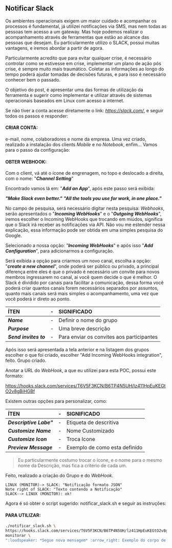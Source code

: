**Notificar Slack**
-------------

Os ambientes operacionais exigem um maior cuidado e acompanhar os processos é fundamental, já utilizei notificações via SMS, mas nem todas as pessoas tem acesso a um gateway. Mas hoje podemos realizar o acompanhamento através de ferramentas que estão ao alcance das pessoas que desejam. Eu particularmente utilizo o SLACK, possui muitas vantagens, e iremos abordar a partir de agora.

Particularmente acredito que para evitar qualquer crise, é necessário controlar como se estivesse em crise, implementar um plano de ação pós crise, é sempre muito mais traumático. Coletar as informações ao longo do tempo poderá ajudar tomadas de decisões futuras, e para isso é necessário conhecer bem o passado.

O objetivo do post, é apresentar uma das formas de utilização da ferramenta e sugerir como implementar e utilizar através de sistemas operacionais baseados em Linux com acesso a internet.

Se não tiver a conta acesse diretamente o link: *https://slack.com/*, e seguir todos os passos e responder:

#### **CRIAR CONTA**:

e-mail, nome, colaboradores e nome da empresa.
Uma vez criado, realizado a instalação dos clients *Mobile* e no *Notebook*, enfim... Vamos para o passo da configuração:

#### **OBTER WEBHOOK**:

Com o client, vá até o ícone de engrenagem, no topo e deslocado a direita, com o nome: "***Channel Setting***"

Encontrado vamos lá em: "***Add an App***", após este passo será exibida:

***"Make Slack even better."***
***"All the tools you use for work, in one place."***

No campo de pesquisa, será necessário digitar nesta pesquisa: *Webhooks*, serão apresentados o "***Incoming WebHooks***" e o "***Outgoing WebHooks***", iremos escolher o Incoming WebHooks que trocando em miúdos, significa que o Slack irá receber as notificações via API. Não vou me estender nessa explicação, essa informação pode ser obtida em uma simples pesquisa do Google.

Selecionado a nossa opção: "***Incoming WebHooks***" e após isso "***Add Configuration***", para adicionarmos a configuração.

Será exibida a opção para criarmos um novo canal, escolha a opção: "***create a new channel***", onde poderá ser público ou privado, a principal diferença entre eles é que o privado é necessário um convite para novos membros ingressarem no canal, ai você quem decide o que é melhor. O Slack é dividido por canais para facilitar a comunicação, dessa forma você poderá criar quantos canais forem necessários separados por assuntos, quanto mais canais será mais simples o acompanhamento, uma vez que você poderá ir direto ao ponto.

| ÍTEN                  | - | SIGNIFICADO                               |
| :-------------------- |:-:| :-----------------------------------------|
| ***Name***            | - | Definir o nome do grupo                   |
| ***Purpose***         | - | Uma breve descrição                       | 
| ***Send invites to*** | - | Para enviar os convites aos participantes |


Após isso será apresentada a tela anterior e na listagem dos grupos escolher o que foi criado, escolher "Add Incoming WebHooks integration", feito. Grupo criado.

Anotar a URL do *WebHook*, a que eu utilizei para esta POC, possui este formato:

https://hooks.slack.com/services/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

Existem outras opções para personalizar, como:


| ÍTEN                    | - | SIGNIFICADO                   |
| :-----------------------|:-:| :---------------------------- |
| ***Descriptive Labe"*** | - | Etiqueta de descritiva        |
| ***Customize Name***    | - | Nome Customizado              |
| ***Customize Icon***    | - | Troca Icone                   |
| ***Preview Message***   | - | Exemplo de como esta definido |

> Eu particularmente costumo trocar o ícone, e o nome para o mesmo nome da Descrição, mas fica a critério de cada um.

Feito, realizado a criação do Grupo e do *WebHook*.

```sequence
LINUX (MONITOR)-> SLACK: "Notificação formato JSON"
Note right of SLACK: "Texto contendo a Notificação"
SLACK--> LINUX (MONITOR): ok!
```

Agora é só obter o script sugerido: notificar_slack.sh e seguir as instruções:

#### **PARA UTILIZAR**:

```sh
./notificar_slack.sh \
https://hooks.slack.com/services/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 \
monitorar \
":loudspeaker: *Segue nova mensagem* :arrow_right: Exemplo do corpo de uma mensagem"
